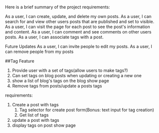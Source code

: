 Here is a brief summary of the project requirements:

As a user, I can create, update, and delete my own posts.
As a user, I can search for and view other users posts that are published and set to visible.
As a user, I can visit the page for each post to see the post's information and content.
As a user, I can comment and see comments on other users posts.
As a user, I can associate tags with a post.

Future Updates
As a user, I can invite people to edit my posts.
As a user, I can remove people from my posts

##Tag Feature
1. Provide user with a set of tags(allow users to make tags?)
2. Can set tags on blog posts when updating or creating a new one
3. show a list of blog's tags on the blog show page
4. Remove tags from posts/update a posts tags

requirements: 
1. Create a post with tags
   1. Tag selector for create post form(Bonus: text input for tag creation) 
   2. Get list of tags
2. update a post with tags
3. display tags on post show page

